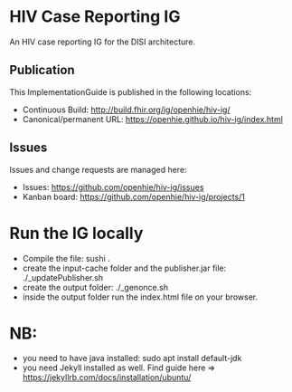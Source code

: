 # HIV Case Reporting IG

An HIV case reporting IG for the DISI architecture.

## Publication 

This ImplementationGuide is published in the following locations:

* Continuous Build: <http://build.fhir.org/ig/openhie/hiv-ig/>
* Canonical/permanent URL: <https://openhie.github.io/hiv-ig/index.html>

## Issues

Issues and change requests are managed here:  

* Issues:  <https://github.com/openhie/hiv-ig/issues>  
* Kanban board: <https://github.com/openhie/hiv-ig/projects/1>

# Run the IG locally

* Compile the file: sushi .
* create the input-cache folder and the publisher.jar file: ./_updatePublisher.sh 
* create the output folder: ./_genonce.sh 
* inside the output folder run the index.html file on your browser. 

# NB: 
* you need to have java installed: sudo apt install default-jdk
* you need Jekyll installed as well. Find guide here => https://jekyllrb.com/docs/installation/ubuntu/

